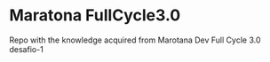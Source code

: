 # Maratona FullCycle3.0
Repo with the knowledge acquired from Marotana Dev Full Cycle 3.0
desafio-1

